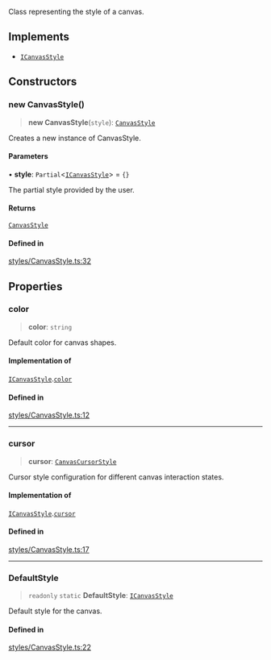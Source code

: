 Class representing the style of a canvas.

## Implements

- [`ICanvasStyle`](../interfaces/ICanvasStyle.md)

## Constructors

### new CanvasStyle()

> **new CanvasStyle**(`style`): [`CanvasStyle`](CanvasStyle.md)

Creates a new instance of CanvasStyle.

#### Parameters

• **style**: `Partial`\<[`ICanvasStyle`](../interfaces/ICanvasStyle.md)\> = `{}`

The partial style provided by the user.

#### Returns

[`CanvasStyle`](CanvasStyle.md)

#### Defined in

[styles/CanvasStyle.ts:32](https://github.com/avolutions/canvas-painter/blob/main/src/styles/CanvasStyle.ts#L32)

## Properties

### color

> **color**: `string`

Default color for canvas shapes.

#### Implementation of

[`ICanvasStyle`](../interfaces/ICanvasStyle.md).[`color`](../interfaces/ICanvasStyle.md#color)

#### Defined in

[styles/CanvasStyle.ts:12](https://github.com/avolutions/canvas-painter/blob/main/src/styles/CanvasStyle.ts#L12)

***

### cursor

> **cursor**: [`CanvasCursorStyle`](CanvasCursorStyle.md)

Cursor style configuration for different canvas interaction states.

#### Implementation of

[`ICanvasStyle`](../interfaces/ICanvasStyle.md).[`cursor`](../interfaces/ICanvasStyle.md#cursor)

#### Defined in

[styles/CanvasStyle.ts:17](https://github.com/avolutions/canvas-painter/blob/main/src/styles/CanvasStyle.ts#L17)

***

### DefaultStyle

> `readonly` `static` **DefaultStyle**: [`ICanvasStyle`](../interfaces/ICanvasStyle.md)

Default style for the canvas.

#### Defined in

[styles/CanvasStyle.ts:22](https://github.com/avolutions/canvas-painter/blob/main/src/styles/CanvasStyle.ts#L22)
